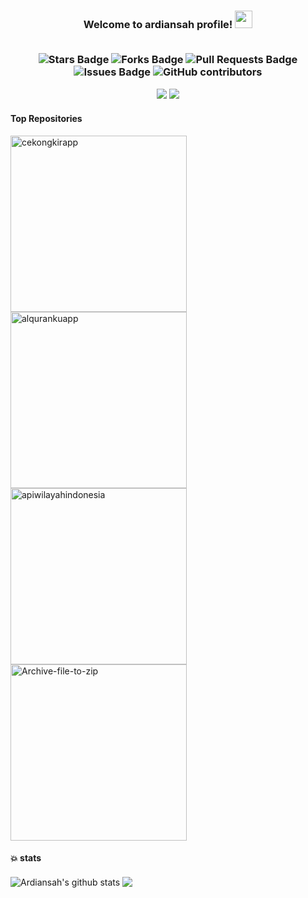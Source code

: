 <h3 align="center">
  Welcome to ardiansah profile!
  <img src="https://media.giphy.com/media/hvRJCLFzcasrR4ia7z/giphy.gif" width="28">

<br/>
<br/>
 <p>
    <a target="blank"><img src="https://img.shields.io/github/stars/ardian-sh/ardian-sh" alt="Stars Badge"/></a>
    <a target="blank"><img src="https://img.shields.io/github/forks/ardian-sh/ardian-sh" alt="Forks Badge"/></a>
    <a target="blank"><img src="https://img.shields.io/github/issues-pr/ardian-sh/ardian-sh" alt="Pull Requests Badge"/></a>
    <a target="blank"><img src="https://img.shields.io/github/issues/ardian-sh/ardian-sh" alt="Issues Badge"/></a>
    <a target="blank"><img alt="GitHub contributors" src="https://img.shields.io/github/contributors/ardian-sh/ardian-sh?color=2b9348"></a>
</p>
  <p>
    <a href="ardiansah-info.medium.com" target="blank"><img src="https://img.shields.io/badge/Ardiansah-30302f?style=flat&logo=medium" /></a>
    <a href="www.linkedin.com/in/ardiansah" target="blank"><img src="https://img.shields.io/badge/Ardiansah-0077B5?style=flat&logo=linkedin&logoColor=white" /></a>
</p>
</h3>

#### Top Repositories

<p align="left">
  <a href="https://github.com/ardian-sh/cekongkirApp"><img width="282" src="https://github-readme-stats.vercel.app/api/pin/?username=ardian-sh&repo=cekongkirApp&theme=dracula" alt="cekongkirapp"></a>
  <a href="https://github.com/ardian-sh/AlqurankuApp"><img width="282" src="https://github-readme-stats.vercel.app/api/pin/?username=ardian-sh&repo=AlqurankuApp&theme=dracula" alt="alqurankuapp"></a>
  <a href="https://github.com/ardian-sh/api-wilayah-indonesia"> <img width="282" src="https://github-readme-stats.vercel.app/api/pin/?username=ardian-sh&repo=api-wilayah-indonesia&theme=dracula" alt="apiwilayahindonesia"></a>
  <a href="https://github.com/ardian-sh/Archive-file-to-zip"> <img width="282" src="https://github-readme-stats.vercel.app/api/pin/?username=ardian-sh&repo=Archive-file-to-zip&theme=dracula" alt="Archive-file-to-zip"></a>
</p>

#### 💥 stats
<img align="center" src="https://github-readme-stats.vercel.app/api?username=ardian-sh&show_icons=true&hide=contribs,prs&cache_seconds=86400&theme=dracula" alt="Ardiansah's github stats" />

<img align="center" src="https://github-readme-stats.vercel.app/api/top-langs/?username=ardian-sh&layout=compact&theme=dracula&hide_border=true" />

